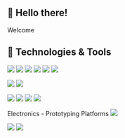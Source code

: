 ## 👀 Hello there!
Welcome 

## 💾 Technologies & Tools
![](https://img.shields.io/badge/code-php-informational?style=for-the-badge&logo=php&logoColor=white&color=red)
![](https://img.shields.io/badge/framework-laravel-informational?style=for-the-badge&logo=laravel&logoColor=white&color=red)
![](https://img.shields.io/badge/code-JavaScript-informational?style=for-the-badge&logo=JavaScript&logoColor=white&color=2bbc8a)
![](https://img.shields.io/badge/framework-React-informational?style=for-the-badge&logo=React&logoColor=white&color=2bbc8a)
![](https://img.shields.io/badge/code-jquery-informational?style=for-the-badge&logo=jQuery&logoColor=white&color=2bbc8a)
![](https://img.shields.io/badge/code-Node-informational?style=for-the-badge&logo=node.js&logoColor=white&color=2bbc8a)

![](https://img.shields.io/badge/db-mysql-informational?style=for-the-badge&logo=MySQL&logoColor=white&color=orange)
![](https://img.shields.io/badge/mongodb-informational?style=for-the-badge&logo=MONGODB&logoColor=white&color=green)

![](https://img.shields.io/badge/code-Dart-informational?style=for-the-badge&logo=dart&logoColor=white&color=blue)
![](https://img.shields.io/badge/mobile-flutter-informational?style=for-the-badge&logo=flutter&logoColor=white&color=blue)
![](https://img.shields.io/badge/os-linux-informational?style=for-the-badge&logo=Linux&logoColor=white&color=blue)
![](https://img.shields.io/badge/ide-vscode-informational?style=for-the-badge&logo=Visual%20Studio%20Code&logoColor=white&color=blue)

Electronics - Prototyping Platforms
![](https://img.shields.io/badge/Arduino-00979D?style=for-the-badge&logo=Arduino&logoColor=white)

![](https://img.shields.io/badge/os-windows-informational?style=for-the-badge&logo=windows&logoColor=white&color=5C2D91)
![](https://img.shields.io/badge/ide-Visual%20Studio-informational?style=for-the-badge&logo=Visual%20Studio&logoColor=white&color=5C2D91)
<!--![](https://img.shields.io/badge/os-mac-informational?style=for-the-badge&logo=Apple&logoColor=white&color=blue)-->
